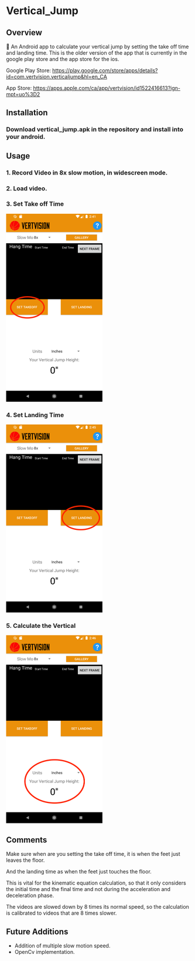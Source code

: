 # Vertical_Jump

## Overview

🏀 An Android app to calculate your vertical jump by setting the take off time and landing time. This is the older version of the app that is currently in the google play store and the app store for the ios. 

Google Play Store:
https://play.google.com/store/apps/details?id=com.vertvision.verticaljump&hl=en_CA

App Store:
https://apps.apple.com/ca/app/vertvision/id1522416613?ign-mpt=uo%3D2

## Installation

### Download vertical_jump.apk in the repository and install into your android.

## Usage

### 1. Record Video in 8x slow motion, in widescreen mode.

### 2. Load video.

### 3. Set Take off Time
<img src="images/image1.png" width="263" height="512">

### 4. Set Landing Time
<img src="images/image2.png" width="263" height="512">

### 5. Calculate the Vertical
<img src="images/image3.png" width="263" height="512">


## Comments

Make sure when are you setting the take off time, it is when the feet just leaves the floor.

And the landing time as when the feet just touches the floor.

This is vital for the kinematic equation calculation, so that it only considers the initial time and the final time and not during the acceleration and deceleration phase.

The videos are slowed down by 8 times its normal speed, so the calculation is calibrated to videos that are 8 times slower.

## Future Additions

* Addition of multiple slow motion speed.
* OpenCv implementation.
